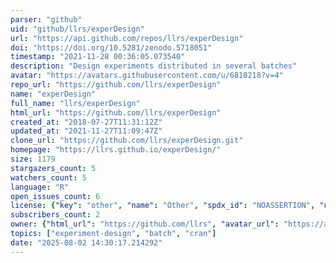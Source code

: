 ```yaml
---
parser: "github"
uid: "github/llrs/experDesign"
url: "https://api.github.com/repos/llrs/experDesign"
doi: "https://doi.org/10.5281/zenodo.5718051"
timestamp: "2021-11-28 00:36:05.073540"
description: "Design experiments distributed in several batches"
avatar: "https://avatars.githubusercontent.com/u/6818218?v=4"
repo_url: "https://github.com/llrs/experDesign"
name: "experDesign"
full_name: "llrs/experDesign"
html_url: "https://github.com/llrs/experDesign"
created_at: "2018-07-27T11:31:12Z"
updated_at: "2021-11-27T11:09:47Z"
clone_url: "https://github.com/llrs/experDesign.git"
homepage: "https://llrs.github.io/experDesign/"
size: 1179
stargazers_count: 5
watchers_count: 5
language: "R"
open_issues_count: 6
license: {"key": "other", "name": "Other", "spdx_id": "NOASSERTION", "url": null, "node_id": "MDc6TGljZW5zZTA="}
subscribers_count: 2
owner: {"html_url": "https://github.com/llrs", "avatar_url": "https://avatars.githubusercontent.com/u/6818218?v=4", "login": "llrs", "type": "User"}
topics: ["experiment-design", "batch", "cran"]
date: "2025-08-02 14:30:17.214292"
---
```

